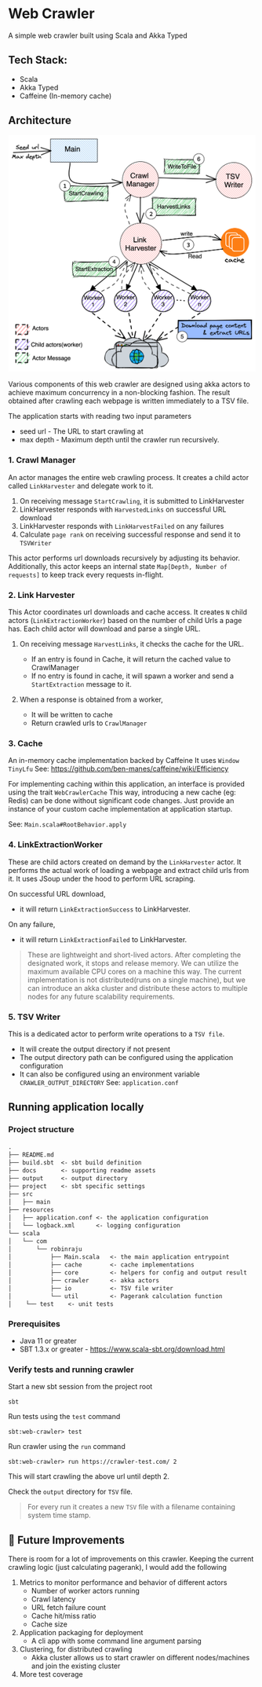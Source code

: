 # Web Crawler

A simple web crawler built using Scala and Akka Typed

## Tech Stack:

- Scala
- Akka Typed
- Caffeine (In-memory cache)

## Architecture

![Architecture](docs/web-crawler-arch.png)

Various components of this web crawler are designed using akka actors to achieve maximum concurrency
in a non-blocking fashion. The result obtained after crawling each webpage is written immediately
to a TSV file.

The application starts with reading two input parameters
  - seed url - The URL to start crawling at
  - max depth - Maximum depth until the crawler run recursively.

### 1. Crawl Manager

An actor manages the entire web crawling process. 
It creates a child actor called `LinkHarvester` and delegate work to it.

  1. On receiving message `StartCrawling`, it is submitted to LinkHarvester 
  2. LinkHarvester responds with `HarvestedLinks` on successful URL download 
  3. LinkHarvester responds with `LinkHarvestFailed` on any failures
  4. Calculate `page rank` on receiving successful response and send it to `TSVWriter`
  
This actor performs url downloads recursively by adjusting its behavior. Additionally, 
this actor keeps an internal state `Map[Depth, Number of requests]` to keep track every requests in-flight.

### 2. Link Harvester

This Actor coordinates url downloads and cache access.
It creates `N` child actors (`LinkExtractionWorker`) based on the number of child Urls a page has. 
Each child actor will download and parse a single URL.

  1. On receiving message `HarvestLinks`, it checks the cache for the URL. 
     - If an entry is found in Cache, it will return the cached value to CrawlManager
     - If no entry is found in cache, it will spawn a worker and send a `StartExtraction` message to it.
     
  2. When a response is obtained from a worker, 
     - It will be written to cache 
     - Return crawled urls to `CrawlManager`

### 3. Cache

An in-memory cache implementation backed by Caffeine It uses `Window TinyLfu`
See: https://github.com/ben-manes/caffeine/wiki/Efficiency

For implementing caching within this application, an interface is provided using the trait `WebCrawlerCache`
This way, introducing a new cache (eg: Redis) can be done without significant code changes.
Just provide an instance of your custom cache implementation at application startup.

See: `Main.scala#RootBehavior.apply`

### 4. LinkExtractionWorker

These are child actors created on demand by the `LinkHarvester` actor.
It performs the actual work of loading a webpage and extract child urls from it. 
It uses JSoup under the hood to perform URL scraping.

On successful URL download, 
  - it will return `LinkExtractionSuccess` to LinkHarvester. 
  
On any failure, 
  - it will return `LinkExtractionFailed` to LinkHarvester.

> These are lightweight and short-lived actors. After completing the designated work, it stops and release memory.
> We can utilize the maximum available CPU cores on a machine this way. 
> The current implementation is not distributed(runs on a single machine), 
> but we can introduce an akka cluster and distribute these actors to multiple nodes for any future scalability requirements.

### 5. TSV Writer

This is a dedicated actor to perform write operations to a `TSV file`. 
- It will create the output directory if not present
- The output directory path can be configured using the application configuration
- It can also be configured using an environment variable `CRAWLER_OUTPUT_DIRECTORY`
See: `application.conf`



## Running application locally

### Project structure

```
.
├── README.md
├── build.sbt  <- sbt build definition
├── docs       <- supporting readme assets
├── output     <- output directory
├── project    <- sbt specific settings
├── src   
│   ├── main
├── resources
│   ├── application.conf <- the application configuration
│   └── logback.xml      <- logging configuration
└── scala
│   └── com
│       └── robinraju
│           ├── Main.scala   <- the main application entrypoint
│           ├── cache        <- cache implementations
│           ├── core         <- helpers for config and output result
│           ├── crawler      <- akka actors 
│           ├── io           <- TSV file writer
│           └── util         <- Pagerank calculation function
│    └── test    <- unit tests

```

### Prerequisites

- Java 11 or greater 
- SBT 1.3.x or greater - https://www.scala-sbt.org/download.html

### Verify tests and running crawler

Start a new sbt session from the project root
```
sbt 
```
Run tests using the `test` command

```
sbt:web-crawler> test
```

Run crawler using the `run` command
```
sbt:web-crawler> run https://crawler-test.com/ 2
```
This will start crawling the above url until depth 2.

Check the `output` directory for `TSV` file.

> For every run it creates a new `TSV` file with a filename containing system time stamp.


## 🌠 Future Improvements

There is room for a lot of improvements on this crawler. Keeping the current crawling logic (just calculating pagerank),
I would add the following 

 1. Metrics to monitor performance and behavior of different actors
    - Number of worker actors running
    - Crawl latency
    - URL fetch failure count
    - Cache hit/miss ratio
    - Cache size
 2. Application packaging for deployment
    - A cli app with some command line argument parsing
 3. Clustering, for distributed crawling
    - Akka cluster allows us to start crawler on different nodes/machines and join the existing cluster
 4. More test coverage 

